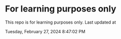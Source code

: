 # For learning purposes only
This repo is for learning purposes only.
Last updated at

Tuesday, February 27, 2024 8:47:02 PM

